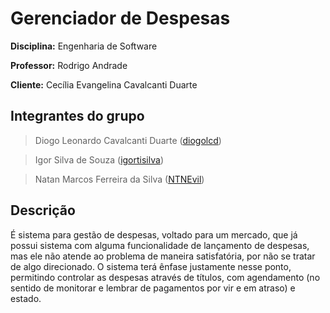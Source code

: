 # Gerenciador de Despesas
**Disciplina:** Engenharia de Software

**Professor:** Rodrigo Andrade

**Cliente:** Cecília Evangelina Cavalcanti Duarte

## Integrantes do grupo 
> Diogo Leonardo Cavalcanti Duarte ([diogolcd](https://github.com/diogolcd))

> Igor Silva de Souza ([igortisilva](https://github.com/igortisilva))

> Natan Marcos Ferreira da Silva ([NTNEvil](https://github.com/NTNEvil))

## Descrição
É sistema para gestão de despesas, voltado para um mercado, que já possui sistema com alguma funcionalidade de lançamento de despesas, mas ele não atende ao problema de maneira satisfatória, por não se tratar de algo direcionado. O sistema terá ênfase justamente nesse ponto, permitindo controlar as despesas através de títulos, com agendamento (no sentido de monitorar e lembrar de pagamentos por vir e em atraso) e estado.
